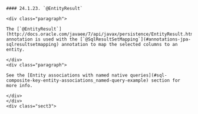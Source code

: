     #### 24.1.23. `@EntityResult`

    <div class="paragraph">

    The [`@EntityResult`](http://docs.oracle.com/javaee/7/api/javax/persistence/EntityResult.html) annotation is used with the [`@SqlResultSetMapping`](#annotations-jpa-sqlresultsetmapping) annotation to map the selected columns to an entity.

    </div>
    <div class="paragraph">

    See the [Entity associations with named native queries](#sql-composite-key-entity-associations_named-query-example) section for more info.

    </div>
    </div>
    <div class="sect3">